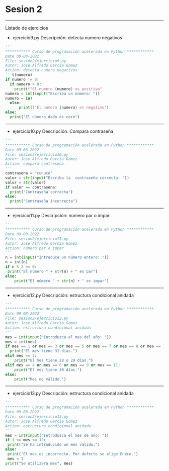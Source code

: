 # Sesion 2
---
Listado de ejercicios
* ejercicio9.py
Descripción: detecta numero negativos
```python
'''
*********** Curso de programación acelerada en Python ************
Date 09-08-2022
File: sesion2/ejercicio9.py
Autor: Jose Alfredo Garcia Gomez
Action: detecta numero negativos
'''t(numero)
if numero != 0:
  if numero > 0:
    print(f"El numero {numero} es positivo"
numero = int(input("Escriba un número: "))
numero = in)
  else:
      print(f"El numero {numero} es negativo")
else:
  print("El número dado es cero")
```

---
* ejercicio10.py
Descripción: Compara contraseña
```python
'''
*********** Curso de programación acelerada en Python ************
Date 09-08-2022
File: sesion2/ejercicio10.py
Autor: Jose Alfredo Garcia Gomez
Action: compara contraseña
'''
contrasena = "cunuco"
valor = str(input("Escriba la  contraseña correcta: "))
valor = str(valor)
if valor == contrasena:
  print("Contraseña correcta")
else:
  print("Contraseña incorrecta")
  ```
  
 ---
* ejercicio11.py
Descripción: numero par o impar
```python
'''
*********** Curso de programación acelerada en Python ************
Date 09-08-2022
File: sesion2/ejercicio11.py
Autor: Jose Alfredo Garcia Gomez
Action: numero par o impar
'''
n = int(input("Introduce un número entero: "))
n = int(n)
if n % 2 == 0:
 print("El número " + str(n) + " es par")
else:
    print("El número " + str(n) + " es impar")
```

 ---
* ejercicio12.py
Descripción: estructura condicional anidada
```python
'''
*********** Curso de programación acelerada en Python ************
Date 09-08-2022
File: sesion2/ejercicio12.py
Autor: Jose Alfredo Garcia Gomez
Action: estructura condicional anidada
'''
mes = int(input("Introduzca el mes del año: "))
mes = int(mes)
if mes == 1 or mes == 3 or mes == 5 or mes == 7 or mes == 8 or mes == 10 or mes == 11:
  print("El mes tiene 31 días.")
elif mes == 2: 
    print("El mes tiene 28 o 29 días.")
elif mes == 4 or mes == 6 or mes == 9 or mes == 11:
    print("El mes tiene 30 días.")
else:
    print("Mes no válido.")
```

---
* ejercicio13.py
Descripción: estructura condicional anidada
```python
'''
*********** Curso de programación acelerada en Python ************
Date 09-08-2022
File: sesion2/ejercicio13.py
Autor: Jose Alfredo Garcia Gomez
Action: estructura condicional anidada
'''
mes = int(input("Introduzca el mes de año: "))
if 1 <= mes <= 12:
 print("Se ha introducido un mes válido.")
else:
 print("El mes es incorrecto. Por defecto se elige Enero.")
 mes = 1
print("Se utilizará mes", mes)
```
